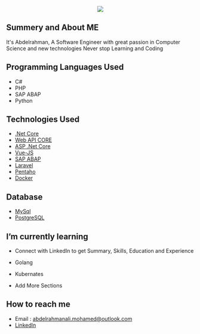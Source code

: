 
<p align="center">
  <kbd>
<img src="https://img.pngio.com/zypesters-at-work-solving-complex-video-distribution-problems-as-a-software-engineer-zype-software-engineer-png-600_300.png"></img>
  </kbd>
</p>



## Summery and About ME 
It's Abdelrahman, A Software Engineer with great passion in Computer Science and new technologies
Never stop Learning and Coding 

## Programming Languages Used 
- C# 
- PHP 
- SAP ABAP
- Python

## Technologies Used 

- [.Net Core](https://docs.microsoft.com/en-us/dotnet/core/introduction)
- [Web API CORE](https://docs.microsoft.com/en-us/aspnet/core/web-api/?view=aspnetcore-5.0)
- [ASP .Net Core](https://docs.microsoft.com/en-us/aspnet/core/introduction-to-aspnet-core?view=aspnetcore-5.0)
- [Vue-JS](https://vuejs.org/)
- [SAP ABAP ](https://help.sap.com/doc/abapdocu_751_index_htm/7.51/en-us/abenabap_overview.htm)
- [Laravel](https://laravel.com/docs/4.2/introduction)
- [Pentaho](https://www.hitachivantara.com/en-hk/products/data-management-analytics/pentaho-platform/pentaho-data-integration.html)
- [Docker](https://docs.docker.com/get-started/)

## Database
- [MySql](https://dev.mysql.com/doc/refman/8.0/en/)
- [PostgreSQL](https://www.postgresql.org/docs/12/index.html)


## I’m currently learning 

- Connect with LinkedIn to get Summary, Skills, Education and Experience

- Golang

- Kubernates

- Add More Sections

## How to reach me
- Email : abdelrahmanali.mohamed@outlook.com
- [LinkedIn](https://www.linkedin.com/in/abdelrahman-ali-b24568140/)


